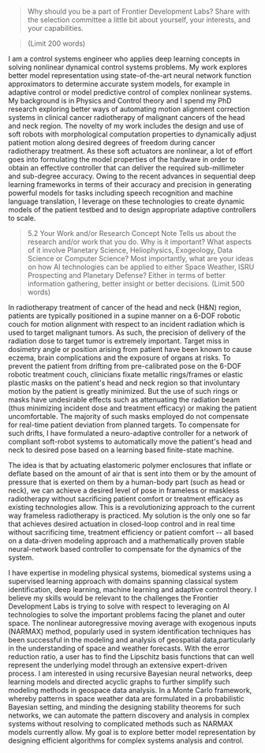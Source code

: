 >Why should you be a part of Frontier Development Labs? Share with the selection committee a little bit about yourself, your interests, and your capabilities.

>(Limit 200 words)

I am a control systems engineer who applies deep learning concepts in solving nonlinear dynamical control systems problems. My work explores better model representation using state-of-the-art neural network function approximators to determine accurate system models, for example in adaptive control or model predictive control of complex nonlinear systems. My background is in Physics and Control theory and I spend my PhD research exploring better ways of automating motion alignment correction systems in clinical cancer radiotherapy of malignant cancers of the head and neck region. The novelty of my work includes the design and use of soft robots with morphological computation properties to dynamically adjust patient motion along desired degrees of freedom during cancer radiotherapy treatment. As these soft actuators are nonlinear, a lot of effort goes into formulating the model properties of the hardware in order to obtain an effective controller that can deliver the required sub-millimeter and sub-degree accuracy. Owing to the recent advances in sequential deep learning frameworks in terms of their accuracy and precision in generating powerful models for tasks including speech recognition and machine language translation, I leverage on these technologies to create dynamic models of the patient testbed and to design appropriate adaptive controllers to scale.

>5.2 Your Work and/or Research Concept Note
>Tells us about the research and/or work that you do. Why is it important? What aspects of it involve Planetary Science, Heliophysics, Exogeology, Data Science or Computer Science?
Most importantly, what are your ideas on how AI technologies can be applied to either Space Weather, ISRU Prospecting and Planetary Defense? Either in terms of better information gathering, better insight or better decisions.
(Limit 500 words)

In radiotherapy treatment of cancer of the head and neck (H&N) region, patients are typically positioned in a supine manner on a 6-DOF robotic couch for motion alignment with respect to an incident radiation which is used to target malignant tumors. As such, the precision of delivery of the radiation dose to target tumor is extremely important. Target miss in dosimetry angle or position arising from patient have been known to cause eczema, brain complications and the exposure of organs at risks. To prevent the patient from drifting from pre-calibrated pose on the 6-DOF robotic treatment couch, clinicians fixate metallic rings/frames or elastic plastic masks on the patient's head and neck region so that involuntary motion by the patient is greatly minimized. But the use of such rings or masks have undesirable effects such as attenuating the radiation beam (thus minimizing incident dose and treatment efficacy) or making the patient uncomfortable. The majority of such masks employed do not compensate for real-time patient deviation from planned targets. To compensate for such drifts, I have formulated a neuro-adaptive controller for a network of compliant soft-robot systems to automatically move the patient's head and neck to desired pose based on a learning based finite-state machine.

The idea is that by actuating elastomeric polymer enclosures that inflate or deflate based on the amount of air that is sent into them or by the amount of pressure that is exerted on them by a human-body part (such as head or neck), we can achieve a desired level of pose in frameless or maskless radiotherapy without sacrificing patient comfort or treatment efficacy as existing technologies allow. This is a revolutionizing approach to the current way frameless radiotherapy is practiced. My solution is the only one so far that achieves desired actuation in closed-loop control and in real time without sacrificing time, treatment efficiency or patient comfort -- all based on a data-driven modeling approach and a mathematically proven stable neural-network based controller to compensate for the dynamics of the system.

I have expertise in modeling physical systems, biomedical systems using a supervised learning approach with domains spanning classical system identification, deep learning, machine learning and adaptive control theory. I believe my skills would be relevant to the challenges the Frontier Development Labs is trying to solve with respect to leveraging on AI technologies to solve the important problems facing the planet and outer space. The nonlinear autoregressive moving average with exogenous inputs (NARMAX) method, popularly used in system identification techniques has been successful in the modeling and analysis of geospatial data,particularly in the understanding of space and weather forecasts. With the error reduction ratio, a user has to find the Lipschitz basis functions that can well represent the underlying model through an extensive expert-driven process. I am interested in using recursive Bayesian neural networks, deep learning models and directed acyclic graphs to further simplify such modeling methods in geospace data analysis. In a Monte Carlo framework, whereby patterns in space weather data are formulated in a probabilistic Bayesian setting, and minding the designing stability theorems for such networks, we can automate the pattern discovery and analysis in complex systems without resolving to complicated methods such as NARMAX models currently allow. My goal is to explore better model representation by designing efficient algorithms for complex systems analysis and control.
